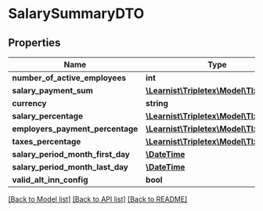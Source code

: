 # SalarySummaryDTO

## Properties
Name | Type | Description | Notes
------------ | ------------- | ------------- | -------------
**number_of_active_employees** | **int** |  | [optional] 
**salary_payment_sum** | [**\Learnist\Tripletex\Model\TlxNumber**](TlxNumber.md) |  | [optional] 
**currency** | **string** |  | [optional] 
**salary_percentage** | [**\Learnist\Tripletex\Model\TlxNumber**](TlxNumber.md) |  | [optional] 
**employers_payment_percentage** | [**\Learnist\Tripletex\Model\TlxNumber**](TlxNumber.md) |  | [optional] 
**taxes_percentage** | [**\Learnist\Tripletex\Model\TlxNumber**](TlxNumber.md) |  | [optional] 
**salary_period_month_first_day** | [**\DateTime**](\DateTime.md) |  | [optional] 
**salary_period_month_last_day** | [**\DateTime**](\DateTime.md) |  | [optional] 
**valid_alt_inn_config** | **bool** |  | [optional] 

[[Back to Model list]](../../README.md#documentation-for-models) [[Back to API list]](../../README.md#documentation-for-api-endpoints) [[Back to README]](../../README.md)

